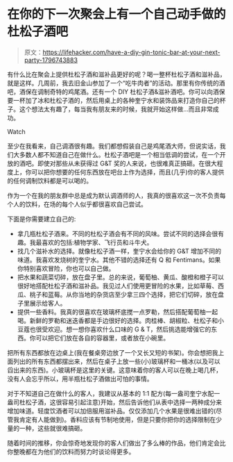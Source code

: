 # 在你的下一次聚会上有一个自己动手做的杜松子酒吧

> 原文：<https://lifehacker.com/have-a-diy-gin-tonic-bar-at-your-next-party-1796743883>

有什么比在聚会上提供杜松子酒和滋补品更好的呢？喝一整杯杜松子酒和滋补品，就是这样。几周前，我去旧金山参加了一个“吃牛肉者”的活动。那里有你传统的酒吧，酒保在调制奇特的鸡尾酒。还有一个 DIY 杜松子酒&滋补酒吧。你可以向酒保要一杯加了冰和杜松子酒的，然后用桌上的各种奎宁水和装饰品来打造你自己的杯子。这个想法太有趣了，每当我有朋友来的时候，我就开始这样做…而且非常成功。

Watch

至少在我看来，自己调酒很有趣。我们都想假装自己是鸡尾酒大师，但说实话，我们大多数人都不知道自己在做什么。杜松子酒吧是一个相当低调的尝试，在一个开放的酒吧。即使对那些从未获得过 G&T 奖的人来说，也很难真正搞砸。在很大程度上，你可以把你想要的任何东西放在吧台上作为选择，而且(几乎)你的客人提供的任何调制饮料都是可以喝的。

作为一个在我的朋友群中总是成为默认调酒师的人，我真的很喜欢这一次不负责每个人的饮料，在场的每个人似乎都很喜欢自己尝试。

下面是你需要建立自己的:

*   拿几瓶杜松子酒来。不同的杜松子酒会有不同的风味。尝试不同的选择会很有趣。我最喜欢的包括:植物学家、飞行员和斗牛犬。
*   找几个滋补水的选择。就像杜松子酒一样，奎宁水会给你的 G&T 增加不同的味道。我喜欢发烧树的奎宁水。其他不错的选择还有 Q 和 Fentimans。如果你特别喜欢冒险，你也可以自己做。
*   把水果和蔬菜切碎，放在盘子里。总的来说，葡萄柚、黄瓜、酸橙和橙子可以很好地搭配杜松子酒和滋补品。我见过人们使用更冒险的水果，比如草莓、西瓜、桃子和蓝莓。从你当地的杂货店至少拿三四个选择，把它们切碎，放在盘子里展示给客人。
*   提供一些香料。我真的很喜欢在玻璃杯底搅一点罗勒，然后搭配葡萄柚一起喝。新鲜的罗勒和迷迭香都是手边很好的选择。肉桂棒、胡椒粒、杜松子和小豆蔻也很受欢迎。想一想你喜欢什么口味的 G & T，然后挑选能增强它的东西。你可以把它们放在各自的容器里，或者放在小碗里。

把所有东西都放在边桌上(我在餐桌旁边放了一个又长又短的书架)。你会想把我上面列出的所有东西都摆出来，然后在桌子上放一些(小)玻璃杯和一桶冰(以及可以舀出来的东西)。小玻璃杯是这里的关键。这意味着你的客人可以在晚上喝几杯，没有人会忘乎所以，用半瓶杜松子酒做出可怕的事情。

对于不知道自己在做什么的客人，我建议从基本的 1:1 配方(每一盎司奎宁水配一盎司杜松子酒，这很容易引起注意)开始，然后告诉他们从表中选择一两种成分来增加味道。轻度饮酒者可以加倍服用滋补品。仅仅添加几个水果是很难出错的(尽管我肯定有人能做到)。香料应该有节制地使用，但是只要你把你的选择限制在少量的一种，这些就很难搞砸。

随着时间的推移，你会惊奇地发现你的客人们做出了多么棒的作品，他们肯定会比你整晚都在为他们的饮料而努力时谈论得更多。